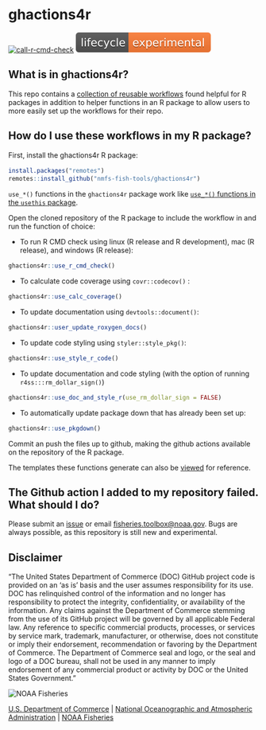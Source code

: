 # ghactions4r

[![call-r-cmd-check](https://github.com/nmfs-fish-tools/ghactions4r/actions/workflows/call-r-cmd-check.yml/badge.svg)](https://github.com/nmfs-fish-tools/ghactions4r/actions/workflows/call-r-cmd-check.yml) ![Lifecycle badge indicating this repository is experimental](man/figures/lifecycle-experimental.svg)

## What is in ghactions4r?

This repo contains a [collection of reusable workflows](https://github.com/nmfs-fish-tools/ghactions4r/tree/main/.github/workflows) found helpful for R packages in addition to helper functions in an R package to allow users to more easily set up the workflows for their repo.

## How do I use these workflows in my R package?

First, install the ghactions4r R package:
```r
install.packages("remotes")
remotes::install_github("nmfs-fish-tools/ghactions4r")
```
`use_*()` functions in the `ghactions4r` package work like [`use_*()` functions in the `usethis` package](https://github.com/r-lib/usethis#usage).

Open the cloned repository of the R package to include the workflow in and run the function of choice:

- To run R CMD check using linux (R release and R development), mac (R release), and windows (R release):
```r
ghactions4r::use_r_cmd_check()
```
- To calculate code coverage using `covr::codecov()` :
```r
ghactions4r::use_calc_coverage()
```

- To update documentation using `devtools::document()`:
```r
ghactions4r::user_update_roxygen_docs()
```

- To update code styling using `styler::style_pkg()`:
```r
ghactions4r::use_style_r_code()
```

- To update documentation and code styling (with the option of running `r4ss:::rm_dollar_sign()`)
```r
ghactions4r::use_doc_and_style_r(use_rm_dollar_sign = FALSE)
```

- To automatically update package down that has already been set up:
```r
ghactions4r::use_pkgdown()
```

Commit an push the files up to github, making the github actions available on the repository of the R package.

The templates these functions generate can also be [viewed](https://github.com/nmfs-fish-tools/ghactions4r/tree/main/inst/templates) for reference.

## The Github action I added to my repository failed. What should I do?

Please submit an [issue](https://github.com/nmfs-fish-tools/ghactions4r/issues) or email fisheries.toolbox@noaa.gov. Bugs are always possible, as this repository is still new and experimental.

## Disclaimer

“The United States Department of Commerce (DOC) GitHub project code is provided on an ‘as is’ basis and the user assumes responsibility for its use. DOC has relinquished control of the information and no longer has responsibility to protect the integrity, confidentiality, or availability of the information. Any claims against the Department of Commerce stemming from the use of its GitHub project will be governed by all applicable Federal law. Any reference to specific commercial products, processes, or services by service mark, trademark, manufacturer, or otherwise, does not constitute or imply their endorsement, recommendation or favoring by the Department of Commerce. The Department of Commerce seal and logo, or the seal and logo of a DOC bureau, shall not be used in any manner to imply endorsement of any commercial product or activity by DOC or the United States Government.”

<img src="https://raw.githubusercontent.com/nmfs-general-modeling-tools/nmfspalette/main/man/figures/noaa-fisheries-rgb-2line-horizontal-small.png" height="75" alt="NOAA Fisheries">

[U.S. Department of Commerce](https://www.commerce.gov/) | [National Oceanographic and Atmospheric Administration](https://www.noaa.gov) | [NOAA Fisheries](https://www.fisheries.noaa.gov/)
